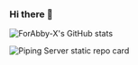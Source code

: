 ### Hi there 👋

<!--
**ForAbby-X/ForAbby-X** is a ✨ _special_ ✨ repository because its `README.md` (this file) appears on your GitHub profile.

Here are some ideas to get you started:

- 🔭 I’m currently working on ...
- 🌱 I’m currently learning ...
- 👯 I’m looking to collaborate on ...
- 🤔 I’m looking for help with ...
- 💬 Ask me about ...
- 📫 How to reach me: ...
- 😄 Pronouns: ...
- ⚡ Fun fact: ...
-->

![ForAbby-X's GitHub stats](https://github-readme-stats.vercel.app/api?username=ForAbby-X&theme=darcula&show_icons=true&hide=contribs,prs)

![Piping Server static repo card](https://github.com/ForAbby-X/so_long) 
